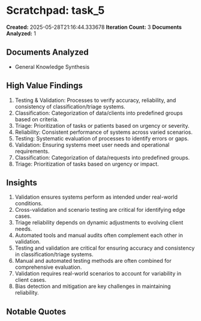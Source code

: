 # Scratchpad: task_5

**Created:** 2025-05-28T21:16:44.333678
**Iteration Count:** 3
**Documents Analyzed:** 1

## Documents Analyzed
- General Knowledge Synthesis

## High Value Findings
1. Testing & Validation: Processes to verify accuracy, reliability, and consistency of classification/triage systems.
2. Classification: Categorization of data/clients into predefined groups based on criteria.
3. Triage: Prioritization of tasks or patients based on urgency or severity.
4. Reliability: Consistent performance of systems across varied scenarios.
5. Testing: Systematic evaluation of processes to identify errors or gaps.
6. Validation: Ensuring systems meet user needs and operational requirements.
7. Classification: Categorization of data/requests into predefined groups.
8. Triage: Prioritization of tasks based on urgency or impact.

## Insights
1. Validation ensures systems perform as intended under real-world conditions.
2. Cross-validation and scenario testing are critical for identifying edge cases.
3. Triage reliability depends on dynamic adjustments to evolving client needs.
4. Automated tools and manual audits often complement each other in validation.
5. Testing and validation are critical for ensuring accuracy and consistency in classification/triage systems.
6. Manual and automated testing methods are often combined for comprehensive evaluation.
7. Validation requires real-world scenarios to account for variability in client cases.
8. Bias detection and mitigation are key challenges in maintaining reliability.

## Notable Quotes